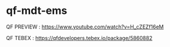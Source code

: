 # qf-mdt-ems

QF PREVIEW : https://www.youtube.com/watch?v=H_cZEZf16eM

QF TEBEX : https://qfdevelopers.tebex.io/package/5860882
